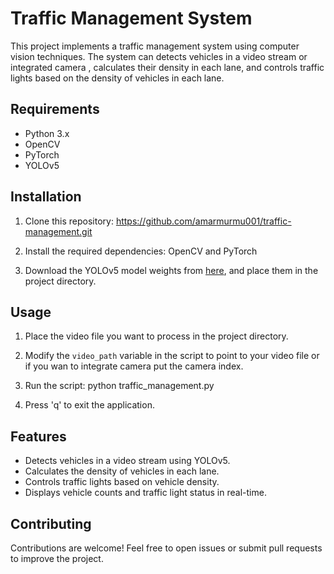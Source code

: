 # Traffic Management System

This project implements a traffic management system using computer vision techniques. The system can detects vehicles in a video stream or integrated camera , calculates their density in each lane, and controls traffic lights based on the density of vehicles in each lane.

## Requirements

- Python 3.x
- OpenCV
- PyTorch
- YOLOv5

## Installation

1. Clone this repository: https://github.com/amarmurmu001/traffic-management.git

2. Install the required dependencies: OpenCV and PyTorch

3. Download the YOLOv5 model weights from [here](https://github.com/ultralytics/yolov5/releases), and place them in the project directory.

## Usage

1. Place the video file you want to process in the project directory.

2. Modify the `video_path` variable in the script to point to your video file or if you wan to integrate camera put the camera index.

3. Run the script: python traffic_management.py

4. Press 'q' to exit the application.

## Features

- Detects vehicles in a video stream using YOLOv5.
- Calculates the density of vehicles in each lane.
- Controls traffic lights based on vehicle density.
- Displays vehicle counts and traffic light status in real-time.

## Contributing

Contributions are welcome! Feel free to open issues or submit pull requests to improve the project.


